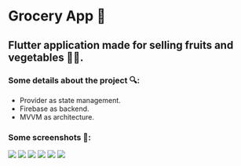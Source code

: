 # Grocery App 📱

## Flutter application made for selling fruits and vegetables 🍓🍆.

### Some details about the project 🔍:
- Provider as state management.
- Firebase as backend.
- MVVM as architecture.


### Some screenshots 📸:

![](Screenshots/Screenshot1.png)   ![](Screenshots/Screenshot2.png) 
![](Screenshots/Screenshot8.png)   ![](Screenshots/Screenshot4.png) 
![](Screenshots/Screenshot9.png)   ![](Screenshots/Screenshot6.png) 


